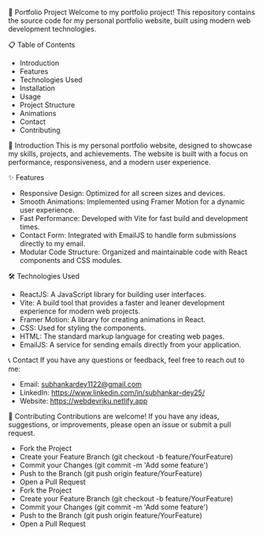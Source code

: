 🌟 Portfolio Project
Welcome to my portfolio project! This repository contains the source code for my personal portfolio website, built using modern web development technologies.

📋 Table of Contents
- Introduction
- Features
- Technologies Used
- Installation
- Usage
- Project Structure
- Animations
- Contact
- Contributing

🚀 Introduction
This is my personal portfolio website, designed to showcase my skills, projects, and achievements. The website is built with a focus on performance, responsiveness, and a modern user experience.

✨ Features
- Responsive Design: Optimized for all screen sizes and devices.
- Smooth Animations: Implemented using Framer Motion for a dynamic user experience.
- Fast Performance: Developed with Vite for fast build and development times.
- Contact Form: Integrated with EmailJS to handle form submissions directly to my email.
- Modular Code Structure: Organized and maintainable code with React components and CSS modules.

🛠 Technologies Used
- ReactJS: A JavaScript library for building user interfaces.
- Vite: A build tool that provides a faster and leaner development experience for modern web projects.
- Framer Motion: A library for creating animations in React.
- CSS: Used for styling the components.
- HTML: The standard markup language for creating web pages.
- EmailJS: A service for sending emails directly from your application.

📞 Contact
If you have any questions or feedback, feel free to reach out to me:

- Email: subhankardey1122@gmail.com
- LinkedIn: https://www.linkedin.com/in/subhankar-dey25/
- Website: https://webdevriku.netlify.app

🤝 Contributing
Contributions are welcome! If you have any ideas, suggestions, or improvements, please open an issue or submit a pull request.

- Fork the Project
- Create your Feature Branch (git checkout -b feature/YourFeature)
- Commit your Changes (git commit -m 'Add some feature')
- Push to the Branch (git push origin feature/YourFeature)
- Open a Pull Request
- Fork the Project
- Create your Feature Branch (git checkout -b feature/YourFeature)
- Commit your Changes (git commit -m 'Add some feature')
- Push to the Branch (git push origin feature/YourFeature)
- Open a Pull Request

